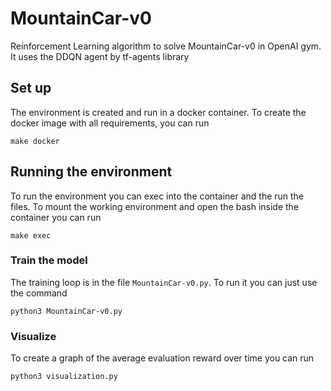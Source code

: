 # MountainCar-v0
Reinforcement Learning algorithm to solve MountainCar-v0 in OpenAI gym. It uses
the DDQN agent by tf-agents library

## Set up
The environment is created and run in a docker container. To create the docker
image with all requirements, you can run
```
make docker
```

## Running the environment
To run the environment you can exec into the container and the run the files. To
mount the working environment and open the bash inside the container you can run
```
make exec
```

### Train the model
The training loop is in the file `MountainCar-v0.py`. To run it you can just use
the command
```
python3 MountainCar-v0.py
```

### Visualize
To create a graph of the average evaluation reward over time you can run
```
python3 visualization.py
```
